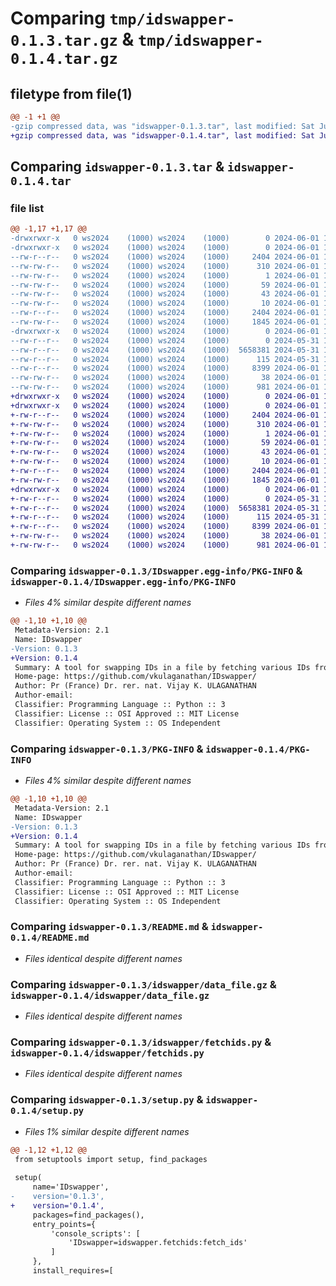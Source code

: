# Comparing `tmp/idswapper-0.1.3.tar.gz` & `tmp/idswapper-0.1.4.tar.gz`

## filetype from file(1)

```diff
@@ -1 +1 @@
-gzip compressed data, was "idswapper-0.1.3.tar", last modified: Sat Jun  1 12:00:51 2024, max compression
+gzip compressed data, was "idswapper-0.1.4.tar", last modified: Sat Jun  1 12:04:12 2024, max compression
```

## Comparing `idswapper-0.1.3.tar` & `idswapper-0.1.4.tar`

### file list

```diff
@@ -1,17 +1,17 @@
-drwxrwxr-x   0 ws2024    (1000) ws2024    (1000)        0 2024-06-01 12:00:51.369870 idswapper-0.1.3/
-drwxrwxr-x   0 ws2024    (1000) ws2024    (1000)        0 2024-06-01 12:00:51.369870 idswapper-0.1.3/IDswapper.egg-info/
--rw-r--r--   0 ws2024    (1000) ws2024    (1000)     2404 2024-06-01 12:00:51.000000 idswapper-0.1.3/IDswapper.egg-info/PKG-INFO
--rw-rw-r--   0 ws2024    (1000) ws2024    (1000)      310 2024-06-01 12:00:51.000000 idswapper-0.1.3/IDswapper.egg-info/SOURCES.txt
--rw-rw-r--   0 ws2024    (1000) ws2024    (1000)        1 2024-06-01 12:00:51.000000 idswapper-0.1.3/IDswapper.egg-info/dependency_links.txt
--rw-rw-r--   0 ws2024    (1000) ws2024    (1000)       59 2024-06-01 12:00:51.000000 idswapper-0.1.3/IDswapper.egg-info/entry_points.txt
--rw-rw-r--   0 ws2024    (1000) ws2024    (1000)       43 2024-06-01 12:00:51.000000 idswapper-0.1.3/IDswapper.egg-info/requires.txt
--rw-rw-r--   0 ws2024    (1000) ws2024    (1000)       10 2024-06-01 12:00:51.000000 idswapper-0.1.3/IDswapper.egg-info/top_level.txt
--rw-r--r--   0 ws2024    (1000) ws2024    (1000)     2404 2024-06-01 12:00:51.369870 idswapper-0.1.3/PKG-INFO
--rw-rw-r--   0 ws2024    (1000) ws2024    (1000)     1845 2024-06-01 10:30:34.000000 idswapper-0.1.3/README.md
-drwxrwxr-x   0 ws2024    (1000) ws2024    (1000)        0 2024-06-01 12:00:51.369870 idswapper-0.1.3/idswapper/
--rw-r--r--   0 ws2024    (1000) ws2024    (1000)        0 2024-05-31 18:34:45.000000 idswapper-0.1.3/idswapper/__init__.py
--rw-r--r--   0 ws2024    (1000) ws2024    (1000)  5658381 2024-05-31 18:35:15.000000 idswapper-0.1.3/idswapper/data_file.gz
--rw-r--r--   0 ws2024    (1000) ws2024    (1000)      115 2024-05-31 18:35:15.000000 idswapper-0.1.3/idswapper/db_config.json
--rw-r--r--   0 ws2024    (1000) ws2024    (1000)     8399 2024-06-01 10:39:40.000000 idswapper-0.1.3/idswapper/fetchids.py
--rw-rw-r--   0 ws2024    (1000) ws2024    (1000)       38 2024-06-01 12:00:51.369870 idswapper-0.1.3/setup.cfg
--rw-rw-r--   0 ws2024    (1000) ws2024    (1000)      981 2024-06-01 11:59:04.000000 idswapper-0.1.3/setup.py
+drwxrwxr-x   0 ws2024    (1000) ws2024    (1000)        0 2024-06-01 12:04:12.639313 idswapper-0.1.4/
+drwxrwxr-x   0 ws2024    (1000) ws2024    (1000)        0 2024-06-01 12:04:12.639313 idswapper-0.1.4/IDswapper.egg-info/
+-rw-r--r--   0 ws2024    (1000) ws2024    (1000)     2404 2024-06-01 12:04:12.000000 idswapper-0.1.4/IDswapper.egg-info/PKG-INFO
+-rw-rw-r--   0 ws2024    (1000) ws2024    (1000)      310 2024-06-01 12:04:12.000000 idswapper-0.1.4/IDswapper.egg-info/SOURCES.txt
+-rw-rw-r--   0 ws2024    (1000) ws2024    (1000)        1 2024-06-01 12:04:12.000000 idswapper-0.1.4/IDswapper.egg-info/dependency_links.txt
+-rw-rw-r--   0 ws2024    (1000) ws2024    (1000)       59 2024-06-01 12:04:12.000000 idswapper-0.1.4/IDswapper.egg-info/entry_points.txt
+-rw-rw-r--   0 ws2024    (1000) ws2024    (1000)       43 2024-06-01 12:04:12.000000 idswapper-0.1.4/IDswapper.egg-info/requires.txt
+-rw-rw-r--   0 ws2024    (1000) ws2024    (1000)       10 2024-06-01 12:04:12.000000 idswapper-0.1.4/IDswapper.egg-info/top_level.txt
+-rw-r--r--   0 ws2024    (1000) ws2024    (1000)     2404 2024-06-01 12:04:12.639313 idswapper-0.1.4/PKG-INFO
+-rw-rw-r--   0 ws2024    (1000) ws2024    (1000)     1845 2024-06-01 10:30:34.000000 idswapper-0.1.4/README.md
+drwxrwxr-x   0 ws2024    (1000) ws2024    (1000)        0 2024-06-01 12:04:12.639313 idswapper-0.1.4/idswapper/
+-rw-r--r--   0 ws2024    (1000) ws2024    (1000)        0 2024-05-31 18:34:45.000000 idswapper-0.1.4/idswapper/__init__.py
+-rw-r--r--   0 ws2024    (1000) ws2024    (1000)  5658381 2024-05-31 18:35:15.000000 idswapper-0.1.4/idswapper/data_file.gz
+-rw-r--r--   0 ws2024    (1000) ws2024    (1000)      115 2024-05-31 18:35:15.000000 idswapper-0.1.4/idswapper/db_config.json
+-rw-r--r--   0 ws2024    (1000) ws2024    (1000)     8399 2024-06-01 10:39:40.000000 idswapper-0.1.4/idswapper/fetchids.py
+-rw-rw-r--   0 ws2024    (1000) ws2024    (1000)       38 2024-06-01 12:04:12.639313 idswapper-0.1.4/setup.cfg
+-rw-rw-r--   0 ws2024    (1000) ws2024    (1000)      981 2024-06-01 12:03:32.000000 idswapper-0.1.4/setup.py
```

### Comparing `idswapper-0.1.3/IDswapper.egg-info/PKG-INFO` & `idswapper-0.1.4/IDswapper.egg-info/PKG-INFO`

 * *Files 4% similar despite different names*

```diff
@@ -1,10 +1,10 @@
 Metadata-Version: 2.1
 Name: IDswapper
-Version: 0.1.3
+Version: 0.1.4
 Summary: A tool for swapping IDs in a file by fetching various IDs from idswapper database
 Home-page: https://github.com/vkulaganathan/IDswapper/
 Author: Pr (France) Dr. rer. nat. Vijay K. ULAGANATHAN
 Author-email: 
 Classifier: Programming Language :: Python :: 3
 Classifier: License :: OSI Approved :: MIT License
 Classifier: Operating System :: OS Independent
```

### Comparing `idswapper-0.1.3/PKG-INFO` & `idswapper-0.1.4/PKG-INFO`

 * *Files 4% similar despite different names*

```diff
@@ -1,10 +1,10 @@
 Metadata-Version: 2.1
 Name: IDswapper
-Version: 0.1.3
+Version: 0.1.4
 Summary: A tool for swapping IDs in a file by fetching various IDs from idswapper database
 Home-page: https://github.com/vkulaganathan/IDswapper/
 Author: Pr (France) Dr. rer. nat. Vijay K. ULAGANATHAN
 Author-email: 
 Classifier: Programming Language :: Python :: 3
 Classifier: License :: OSI Approved :: MIT License
 Classifier: Operating System :: OS Independent
```

### Comparing `idswapper-0.1.3/README.md` & `idswapper-0.1.4/README.md`

 * *Files identical despite different names*

### Comparing `idswapper-0.1.3/idswapper/data_file.gz` & `idswapper-0.1.4/idswapper/data_file.gz`

 * *Files identical despite different names*

### Comparing `idswapper-0.1.3/idswapper/fetchids.py` & `idswapper-0.1.4/idswapper/fetchids.py`

 * *Files identical despite different names*

### Comparing `idswapper-0.1.3/setup.py` & `idswapper-0.1.4/setup.py`

 * *Files 1% similar despite different names*

```diff
@@ -1,12 +1,12 @@
 from setuptools import setup, find_packages
 
 setup(
     name='IDswapper',
-    version='0.1.3',
+    version='0.1.4',
     packages=find_packages(),
     entry_points={
         'console_scripts': [
             'IDswapper=idswapper.fetchids:fetch_ids'
         ]
     },
     install_requires=[
```

